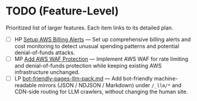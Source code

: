 # TODO (Feature-Level)

Prioritized list of larger features. Each item links to its detailed plan.

- [ ] HP [Setup AWS Billing Alerts](setup-aws-billing-alarms.md) — Set up comprehensive billing alerts and cost monitoring to detect unusual spending patterns and potential denial-of-funds attacks.
- [ ] MP [Add AWS WAF Protection](add-aws-waf-protection.md) — Implement AWS WAF for rate limiting and denial-of-funds protection while keeping existing AWS infrastructure unchanged.
- [ ] LP [bot-friendly-pages-llm-pack.md](./bot-friendly-pages-llm-pack.md) — Add bot-friendly machine-readable mirrors (JSON / NDJSON / Markdown) under `/_llm/*` and CDN-side routing for LLM crawlers, without changing the human site.